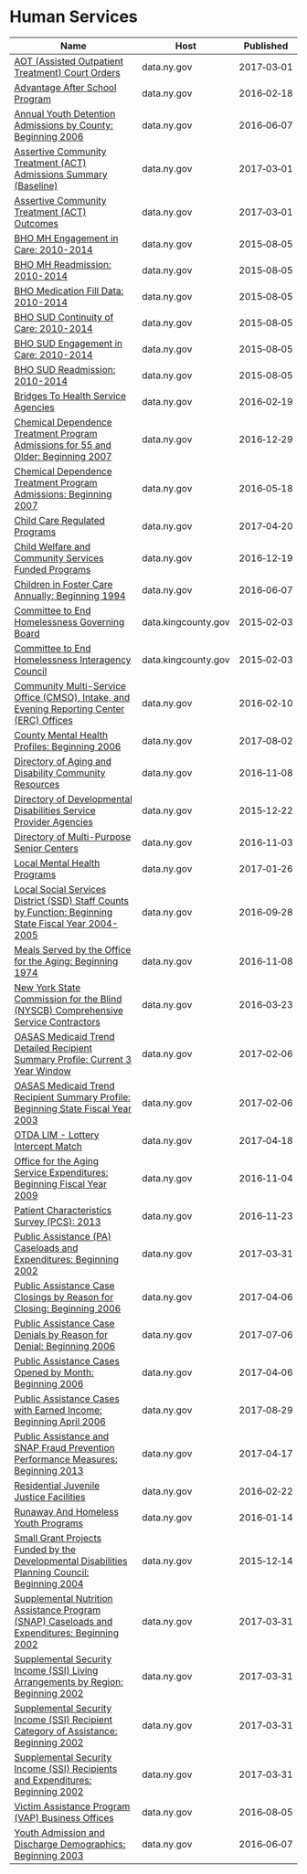 # Human Services

Name | Host | Published
---- | ---- | ---------
[AOT (Assisted Outpatient Treatment) Court Orders](../datasets/r4sv-k333.md) | data.ny.gov | 2017&#x2011;03&#x2011;01
[Advantage After School Program](../datasets/ae9a-zs4q.md) | data.ny.gov | 2016&#x2011;02&#x2011;18
[Annual Youth Detention Admissions by County: Beginning 2006](../datasets/ybg9-s6bm.md) | data.ny.gov | 2016&#x2011;06&#x2011;07
[Assertive Community Treatment (ACT) Admissions Summary (Baseline)](../datasets/x5gj-r3vh.md) | data.ny.gov | 2017&#x2011;03&#x2011;01
[Assertive Community Treatment (ACT) Outcomes](../datasets/rbfa-c2cy.md) | data.ny.gov | 2017&#x2011;03&#x2011;01
[BHO MH Engagement in Care: 2010-2014](../datasets/83a4-b7r2.md) | data.ny.gov | 2015&#x2011;08&#x2011;05
[BHO MH Readmission: 2010-2014](../datasets/inhb-jgj2.md) | data.ny.gov | 2015&#x2011;08&#x2011;05
[BHO Medication Fill Data: 2010-2014](../datasets/cc9j-4ujx.md) | data.ny.gov | 2015&#x2011;08&#x2011;05
[BHO SUD Continuity of Care: 2010-2014](../datasets/58ew-qhce.md) | data.ny.gov | 2015&#x2011;08&#x2011;05
[BHO SUD Engagement in Care: 2010-2014](../datasets/y8rt-xmjq.md) | data.ny.gov | 2015&#x2011;08&#x2011;05
[BHO SUD Readmission: 2010-2014](../datasets/mki6-ies9.md) | data.ny.gov | 2015&#x2011;08&#x2011;05
[Bridges To Health Service Agencies](../datasets/8kxa-52ch.md) | data.ny.gov | 2016&#x2011;02&#x2011;19
[Chemical Dependence Treatment Program Admissions for 55 and Older: Beginning 2007](../datasets/5xvm-4zc6.md) | data.ny.gov | 2016&#x2011;12&#x2011;29
[Chemical Dependence Treatment Program Admissions: Beginning 2007](../datasets/ngbt-9rwf.md) | data.ny.gov | 2016&#x2011;05&#x2011;18
[Child Care Regulated Programs](../datasets/cb42-qumz.md) | data.ny.gov | 2017&#x2011;04&#x2011;20
[Child Welfare and Community Services Funded Programs](../datasets/ahjq-dbec.md) | data.ny.gov | 2016&#x2011;12&#x2011;19
[Children in Foster Care Annually: Beginning 1994](../datasets/hfc5-3hsu.md) | data.ny.gov | 2016&#x2011;06&#x2011;07
[Committee to End Homelessness Governing Board](../datasets/7b9m-uffr.md) | data.kingcounty.gov | 2015&#x2011;02&#x2011;03
[Committee to End Homelessness Interagency Council](../datasets/6k9f-34ds.md) | data.kingcounty.gov | 2015&#x2011;02&#x2011;03
[Community Multi-Service Office (CMSO), Intake, and Evening Reporting Center (ERC) Offices](../datasets/2vv4-9c5e.md) | data.ny.gov | 2016&#x2011;02&#x2011;10
[County Mental Health Profiles: Beginning 2006](../datasets/xgig-n5ch.md) | data.ny.gov | 2017&#x2011;08&#x2011;02
[Directory of Aging and Disability Community Resources](../datasets/jwv3-3scj.md) | data.ny.gov | 2016&#x2011;11&#x2011;08
[Directory of Developmental Disabilities Service Provider Agencies](../datasets/ieqx-cqyk.md) | data.ny.gov | 2015&#x2011;12&#x2011;22
[Directory of Multi-Purpose Senior Centers](../datasets/t4ba-giyx.md) | data.ny.gov | 2016&#x2011;11&#x2011;03
[Local Mental Health Programs](../datasets/6nvr-tbv8.md) | data.ny.gov | 2017&#x2011;01&#x2011;26
[Local Social Services District (SSD) Staff Counts by Function: Beginning State Fiscal Year 2004-2005](../datasets/rcn6-yg9v.md) | data.ny.gov | 2016&#x2011;09&#x2011;28
[Meals Served by the Office for the Aging: Beginning 1974](../datasets/uhw9-gyvi.md) | data.ny.gov | 2016&#x2011;11&#x2011;08
[New York State Commission for the Blind (NYSCB) Comprehensive Service Contractors](../datasets/gthh-7nri.md) | data.ny.gov | 2016&#x2011;03&#x2011;23
[OASAS Medicaid Trend Detailed Recipient Summary Profile: Current 3 Year Window](../datasets/hrsh-6vzi.md) | data.ny.gov | 2017&#x2011;02&#x2011;06
[OASAS Medicaid Trend Recipient Summary Profile: Beginning State Fiscal Year 2003](../datasets/g4vm-hyyi.md) | data.ny.gov | 2017&#x2011;02&#x2011;06
[OTDA LIM - Lottery Intercept Match](../datasets/xbdb-nzds.md) | data.ny.gov | 2017&#x2011;04&#x2011;18
[Office for the Aging Service Expenditures: Beginning Fiscal Year 2009](../datasets/7sw8-sdsd.md) | data.ny.gov | 2016&#x2011;11&#x2011;04
[Patient Characteristics Survey (PCS): 2013](../datasets/ck8p-rrj5.md) | data.ny.gov | 2016&#x2011;11&#x2011;23
[Public Assistance (PA) Caseloads and Expenditures: Beginning 2002](../datasets/42wv-qbv6.md) | data.ny.gov | 2017&#x2011;03&#x2011;31
[Public Assistance Case Closings by Reason for Closing: Beginning 2006](../datasets/4x9s-7y8g.md) | data.ny.gov | 2017&#x2011;04&#x2011;06
[Public Assistance Case Denials by Reason for Denial: Beginning 2006](../datasets/tyyj-jgv5.md) | data.ny.gov | 2017&#x2011;07&#x2011;06
[Public Assistance Cases Opened by Month: Beginning 2006](../datasets/fivj-j6mz.md) | data.ny.gov | 2017&#x2011;04&#x2011;06
[Public Assistance Cases with Earned Income: Beginning April 2006](../datasets/5mdi-3rq9.md) | data.ny.gov | 2017&#x2011;08&#x2011;29
[Public Assistance and SNAP Fraud Prevention Performance Measures: Beginning 2013](../datasets/uubd-eei2.md) | data.ny.gov | 2017&#x2011;04&#x2011;17
[Residential Juvenile Justice Facilities](../datasets/jn2j-7x6a.md) | data.ny.gov | 2016&#x2011;02&#x2011;22
[Runaway And Homeless Youth Programs](../datasets/q88j-j2mi.md) | data.ny.gov | 2016&#x2011;01&#x2011;14
[Small Grant Projects Funded by the Developmental Disabilities Planning Council: Beginning 2004](../datasets/3rdq-5smg.md) | data.ny.gov | 2015&#x2011;12&#x2011;14
[Supplemental Nutrition Assistance Program (SNAP) Caseloads and Expenditures: Beginning 2002](../datasets/dq6j-8u8z.md) | data.ny.gov | 2017&#x2011;03&#x2011;31
[Supplemental Security Income (SSI) Living Arrangements by Region: Beginning 2002](../datasets/iuu6-qurh.md) | data.ny.gov | 2017&#x2011;03&#x2011;31
[Supplemental Security Income (SSI) Recipient Category of Assistance: Beginning 2002](../datasets/959f-28y9.md) | data.ny.gov | 2017&#x2011;03&#x2011;31
[Supplemental Security Income (SSI) Recipients and Expenditures: Beginning 2002](../datasets/kym4-b5dg.md) | data.ny.gov | 2017&#x2011;03&#x2011;31
[Victim Assistance Program (VAP) Business Offices](../datasets/wykp-id5i.md) | data.ny.gov | 2016&#x2011;08&#x2011;05
[Youth Admission and Discharge Demographics: Beginning 2003](../datasets/9vgs-jnha.md) | data.ny.gov | 2016&#x2011;06&#x2011;07

